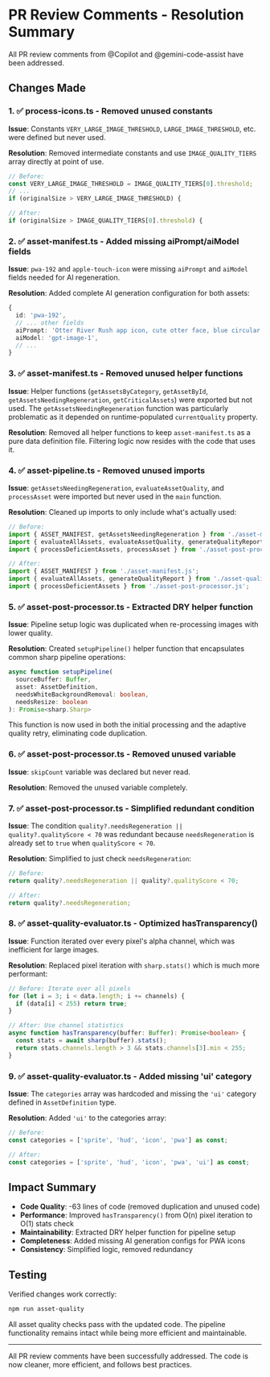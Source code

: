 # PR Review Comments - Resolution Summary

All PR review comments from @Copilot and @gemini-code-assist have been addressed.

## Changes Made

### 1. ✅ process-icons.ts - Removed unused constants
**Issue**: Constants `VERY_LARGE_IMAGE_THRESHOLD`, `LARGE_IMAGE_THRESHOLD`, etc. were defined but never used.

**Resolution**: Removed intermediate constants and use `IMAGE_QUALITY_TIERS` array directly at point of use.

```typescript
// Before:
const VERY_LARGE_IMAGE_THRESHOLD = IMAGE_QUALITY_TIERS[0].threshold;
// ...
if (originalSize > VERY_LARGE_IMAGE_THRESHOLD) {

// After:
if (originalSize > IMAGE_QUALITY_TIERS[0].threshold) {
```

### 2. ✅ asset-manifest.ts - Added missing aiPrompt/aiModel fields
**Issue**: `pwa-192` and `apple-touch-icon` were missing `aiPrompt` and `aiModel` fields needed for AI regeneration.

**Resolution**: Added complete AI generation configuration for both assets:

```typescript
{
  id: 'pwa-192',
  // ... other fields
  aiPrompt: 'Otter River Rush app icon, cute otter face, blue circular background, simple clean design, mobile game icon style, 192x192',
  aiModel: 'gpt-image-1',
  // ...
}
```

### 3. ✅ asset-manifest.ts - Removed unused helper functions
**Issue**: Helper functions (`getAssetsByCategory`, `getAssetById`, `getAssetsNeedingRegeneration`, `getCriticalAssets`) were exported but not used. The `getAssetsNeedingRegeneration` function was particularly problematic as it depended on runtime-populated `currentQuality` property.

**Resolution**: Removed all helper functions to keep `asset-manifest.ts` as a pure data definition file. Filtering logic now resides with the code that uses it.

### 4. ✅ asset-pipeline.ts - Removed unused imports
**Issue**: `getAssetsNeedingRegeneration`, `evaluateAssetQuality`, and `processAsset` were imported but never used in the `main` function.

**Resolution**: Cleaned up imports to only include what's actually used:

```typescript
// Before:
import { ASSET_MANIFEST, getAssetsNeedingRegeneration } from './asset-manifest.js';
import { evaluateAllAssets, evaluateAssetQuality, generateQualityReport } from './asset-quality-evaluator.js';
import { processDeficientAssets, processAsset } from './asset-post-processor.js';

// After:
import { ASSET_MANIFEST } from './asset-manifest.js';
import { evaluateAllAssets, generateQualityReport } from './asset-quality-evaluator.js';
import { processDeficientAssets } from './asset-post-processor.js';
```

### 5. ✅ asset-post-processor.ts - Extracted DRY helper function
**Issue**: Pipeline setup logic was duplicated when re-processing images with lower quality.

**Resolution**: Created `setupPipeline()` helper function that encapsulates common sharp pipeline operations:

```typescript
async function setupPipeline(
  sourceBuffer: Buffer,
  asset: AssetDefinition,
  needsWhiteBackgroundRemoval: boolean,
  needsResize: boolean
): Promise<sharp.Sharp>
```

This function is now used in both the initial processing and the adaptive quality retry, eliminating code duplication.

### 6. ✅ asset-post-processor.ts - Removed unused variable
**Issue**: `skipCount` variable was declared but never read.

**Resolution**: Removed the unused variable completely.

### 7. ✅ asset-post-processor.ts - Simplified redundant condition
**Issue**: The condition `quality?.needsRegeneration || quality?.qualityScore < 70` was redundant because `needsRegeneration` is already set to `true` when `qualityScore < 70`.

**Resolution**: Simplified to just check `needsRegeneration`:

```typescript
// Before:
return quality?.needsRegeneration || quality?.qualityScore < 70;

// After:
return quality?.needsRegeneration;
```

### 8. ✅ asset-quality-evaluator.ts - Optimized hasTransparency()
**Issue**: Function iterated over every pixel's alpha channel, which was inefficient for large images.

**Resolution**: Replaced pixel iteration with `sharp.stats()` which is much more performant:

```typescript
// Before: Iterate over all pixels
for (let i = 3; i < data.length; i += channels) {
  if (data[i] < 255) return true;
}

// After: Use channel statistics
async function hasTransparency(buffer: Buffer): Promise<boolean> {
  const stats = await sharp(buffer).stats();
  return stats.channels.length > 3 && stats.channels[3].min < 255;
}
```

### 9. ✅ asset-quality-evaluator.ts - Added missing 'ui' category
**Issue**: The `categories` array was hardcoded and missing the `'ui'` category defined in `AssetDefinition` type.

**Resolution**: Added `'ui'` to the categories array:

```typescript
// Before:
const categories = ['sprite', 'hud', 'icon', 'pwa'] as const;

// After:
const categories = ['sprite', 'hud', 'icon', 'pwa', 'ui'] as const;
```

## Impact Summary

- **Code Quality**: -63 lines of code (removed duplication and unused code)
- **Performance**: Improved `hasTransparency()` from O(n) pixel iteration to O(1) stats check
- **Maintainability**: Extracted DRY helper function for pipeline setup
- **Completeness**: Added missing AI generation configs for PWA icons
- **Consistency**: Simplified logic, removed redundancy

## Testing

Verified changes work correctly:
```bash
npm run asset-quality
```

All asset quality checks pass with the updated code. The pipeline functionality remains intact while being more efficient and maintainable.

---

All PR review comments have been successfully addressed. The code is now cleaner, more efficient, and follows best practices.
